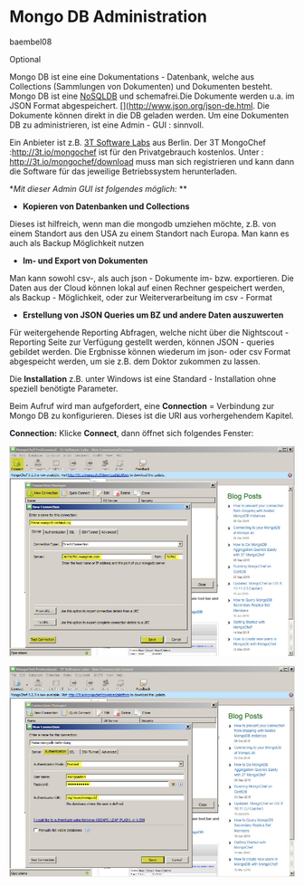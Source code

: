 # Mongo DB Administration
baembel08

Optional

Mongo DB ist eine eine Dokumentations - Datenbank, welche aus Collections (Sammlungen von Dokumenten) und Dokumenten besteht. Mongo DB ist eine [NoSQLDB](https://de.wikipedia.org/wiki/NoSQL) und schemafrei.Die Dokumente werden u.a. im JSON Format abgespeichert. [](http://www.json.org/json-de.html. Die Dokumente können direkt in die DB geladen werden. Um eine Dokumenten DB zu administrieren, ist eine Admin - GUI : [](https://de.wikipedia.org/wiki/Grafische_Benutzeroberfl%C3%A4che) sinnvoll.

Ein Anbieter ist z.B. [3T Software Labs](http://3t.io/about-us) aus Berlin.
Der 3T MongoChef :http://3t.io/mongochef ist für den Privatgebrauch kostenlos.
Unter : http://3t.io/mongochef/download muss man sich registrieren und kann dann die Software für das jeweilige Betriebssystem herunterladen.

**Mit dieser Admin GUI  ist folgendes möglich:* **
 
* **Kopieren von Datenbanken und Collections**

Dieses ist hilfreich, wenn man die mongodb umziehen möchte, z.B. von einem Standort   aus den USA zu einem Standort nach Europa. Man kann es auch als Backup Möglichkeit nutzen

 * **Im- und Export von Dokumenten**

Man kann sowohl csv-, als auch json - Dokumente im- bzw. exportieren. Die Daten aus der Cloud können lokal auf einen Rechner gespeichert werden, als Backup - Möglichkeit, oder zur Weiterverarbeitung im csv - Format

* **Erstellung von JSON Queries um BZ und andere Daten auszuwerten**

Für weitergehende Reporting Abfragen, welche nicht über die Nightscout - Reporting Seite zur Verfügung gestellt werden, können JSON - queries gebildet werden. Die Ergbnisse können wiederum im json- oder csv Format abgespeicht werden, um sie z.B. dem Doktor zukommen zu lassen.



Die **Installation** z.B. unter Windows ist eine Standard - Installation ohne speziell benötigte Parameter.

Beim Aufruf wird man aufgefordert, eine **Connection** = Verbindung zur Mongo DB zu konfigurieren. Dieses ist die URI aus vorhergehendem Kapitel.

**Connection:**
Klicke **Connect**, dann öffnet sich folgendes Fenster:

![mongochef_connect_name_port](../images/mongodb/mongodb_connect_name_port.jpg)





![mongochef_connect_user](../images/mongodb/mongodb_connect_user.jpg)



